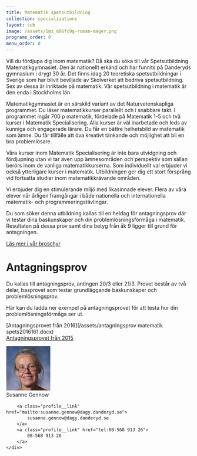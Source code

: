 ```yaml
---
title: Matematik spetsutbildning
collection: specializations
layout: sub
image: /assets/5mz_m06fc9g-roman-mager.png
programs_order: 0
menu_order: 0
---
```


Vill du fördjupa dig inom matematik? Då ska du söka till vår Spetsutbildning Matematikgymnasiet. Den är nationellt erkänd och har funnits på Danderyds gymnasium i drygt 30 år. Det finns idag 20 teoretiska spetsutbildningar i Sverige som har blivit beviljade av Skolverket att bedriva spetsutbildning. Sex av dessa är inriktade på matematik. Vår spetsutbildning i matematik är den enda i Stockholms län.

Matematikgymnasiet är en särskild variant av det Naturvetenskapliga programmet. Du läser matematikkurser parallellt och i snabbare takt. I programmet ingår 700 p matematik, fördelade på Matematik 1-5 och två kurser i Matematik Specialisering. Alla kurser är väl inarbetade och leds av kunniga och engagerade lärare. Du får en bättre helhetsbild av matematik som ämne. Du får tillfälle att öva kreativt tänkande och möjlighet att bli en bra problemlösare.

Våra kurser inom Matematik Specialisering är inte bara utvidgning och fördjupning utan vi tar även upp ämnesområden och perspektiv som sällan berörs inom de vanliga matematikkurserna. Som individuellt val erbjuder vi också ytterligare kurser i matematik. Utbildningen ger dig ett stort försprång vid fortsatta studier inom matematikkrävande områden.

Vi erbjuder dig en stimulerande miljö med likasinnade elever. Flera av våra elever når årligen framgångar i både nationella och internationella matematik- och programmeringstävlingar.

Du som söker denna utbildning kallas till en heldag för antagningsprov där vi testar dina baskunskaper och din problemlösningsförmåga i matematik. Resultaten på dessa prov samt dina betyg från åk 9 ligger till grund för antagningen.

[Läs mer i vår broschyr](/assets/BroschyrMaspets.2017-2018.pdf)

# Antagningsprov

Du kallas till antagningsprov, antingen 20/3 eller 21/3. Provet består av två delar, basprovet som testar grundläggande baskunskaper och problemlösningsprov.

Här kan du ladda ner exempel på antagningsprovet för att testa hur din problemlösningsförmåga ser ut.

[Antagningsprovet från 2016](/assets/antagningsprov matematik spets2016161.docx)
<br>
[Antagningsprovet från 2015](/assets/masint151.docx)

<div class="profile">
	<img class="profile__image" src="/assets/SGW.png" alt="Susanne Gennow">
	<div class="profile__info">
		<div class="profile__title">Susanne Gennow</div>

		<a class="profile__link" href="mailto:susanne.gennow@dagy.danderyd.se">
			susanne.gennow@dagy.danderyd.se
		</a>
		<a class="profile__link" href="tel:08-568 913 26">
			08-568 913 26
		</a>
	</div>
</div>

